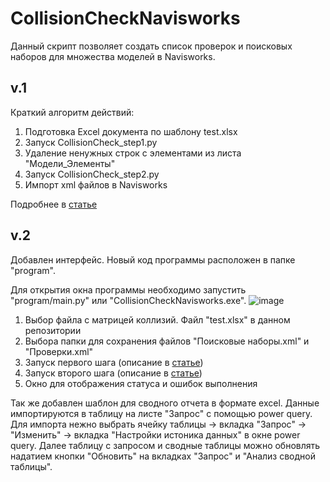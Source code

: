 # CollisionCheckNavisworks
Данный скрипт позволяет создать список проверок и поисковых наборов для множества моделей в Navisworks.

## v.1
Краткий алгоритм действий:
1. Подготовка Excel документа по шаблону test.xlsx
2. Запуск CollisionCheck_step1.py
3. Удаление ненужных строк с элементами из листа "Модели_Элементы"
4. Запуск CollisionCheck_step2.py
5. Импорт xml файлов в Navisworks

Подробнее в [статье](https://habr.com/p/834228/)

## v.2

Добавлен интерфейс. Новый код программы расположен в папке "program". 

Для открытия окна программы необходимо запустить "program/main.py" или "CollisionCheckNavisworks.exe". 
![image](https://github.com/user-attachments/assets/72aa7f64-495d-4f61-9718-55e6d2f8057f)
1. Выбор файла с матрицей коллизий. Файл "test.xlsx" в данном репозитории
2. Выбора папки для сохранения файлов "Поисковые наборы.xml" и "Проверки.xml"
3. Запуск первого шага (описание в [статье](https://habr.com/p/834228/))
4. Запуск второго шага (описание в [статье](https://habr.com/p/834228/))
5. Окно для отображения статуса и ошибок выполнения

Так же добавлен шаблон для сводного отчета в формате excel. Данные импортируются в таблицу на листе "Запрос" с помощью power query. Для импорта нежно выбрать ячейку таблицы -> вкладка "Запрос" -> "Изменить" -> вкладка "Настройки истоника данных" в окне power query. Далее таблицу с запросом и сводные таблицы можно обновлять надатием кнопки "Обновить" на вкладках "Запрос" и "Анализ сводной таблицы".
